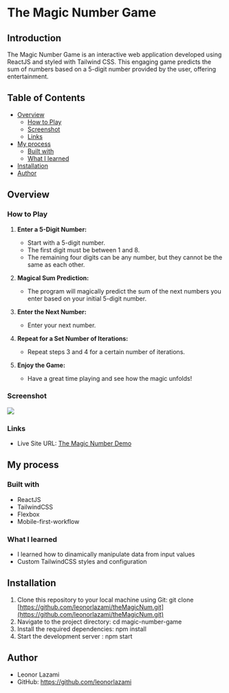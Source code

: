 # The Magic Number Game

## Introduction

The Magic Number Game is an interactive web application developed using ReactJS and styled with Tailwind CSS. This engaging game predicts the sum of numbers based on a 5-digit number provided by the user, offering entertainment.

## Table of Contents

- [Overview](#overview)
  - [How to Play](#how-to-play)
  - [Screenshot](#screenshot)
  - [Links](#links)
- [My process](#my-process)
  - [Built with](#built-with)
  - [What I learned](#what-i-learned)
- [Installation](#installation)
- [Author](#author)


## Overview

### How to Play

1. **Enter a 5-Digit Number:**
   - Start with a 5-digit number.
   - The first digit must be between 1 and 8.
   - The remaining four digits can be any number, but they cannot be the same as each other.

2. **Magical Sum Prediction:**
   - The program will magically predict the sum of the next numbers you enter based on your initial 5-digit number.

3. **Enter the Next Number:**
   - Enter your next number.

4. **Repeat for a Set Number of Iterations:**
   - Repeat steps 3 and 4 for a certain number of iterations.

5. **Enjoy the Game:**
   - Have a great time playing and see how the magic unfolds!
  
### Screenshot

![](https://i.imgur.com/Ev4p0Z9.png)

### Links

- Live Site URL: [The Magic Number Demo](https://the-magic-num.vercel.app/)

## My process

### Built with
- ReactJS
- TailwindCSS
- Flexbox
- Mobile-first-workflow

### What I learned
- I learned how to dinamically manipulate data from input values
- Custom TailwindCSS styles and configuration

## Installation

1. Clone this repository to your local machine using Git: git clone [https://github.com/leonorlazami/theMagicNum.git](https://github.com/leonorlazami/theMagicNum.git)
2. Navigate to the project directory: cd magic-number-game
3. Install the required dependencies: npm install
4. Start the development server : npm start

## Author

- Leonor Lazami
- GitHub: https://github.com/leonorlazami
